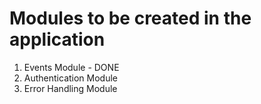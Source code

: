 # Modules to be created in the application 
1. Events Module - DONE
2. Authentication Module 
3. Error Handling Module 